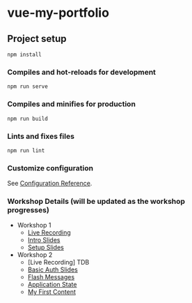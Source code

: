 # vue-my-portfolio

## Project setup
```
npm install
```

### Compiles and hot-reloads for development
```
npm run serve
```

### Compiles and minifies for production
```
npm run build
```

### Lints and fixes files
```
npm run lint
```

### Customize configuration
See [Configuration Reference](https://cli.vuejs.org/config/).

### Workshop Details (will be updated as the workshop progresses)
- Workshop 1
    - [Live Recording](https://youtu.be/lZzvAbarA8M)
    - [Intro Slides](https://docs.google.com/presentation/d/1bF9LJUmR6VP4X-UDFIWkfkZ6GjhaZJaQ6HqgWDwg3N0/view)
    - [Setup Slides](https://docs.google.com/presentation/d/1PHRjiz_X4RRinOGd0kfRQexEeUFZsXIGAsqMm159GzI/view)
- Workshop 2
    - [Live Recording] TDB
    - [Basic Auth Slides](https://docs.google.com/presentation/d/1-DdaPmKIuORsOvXrc87ixBvRm80i7VgOQvf969dD_9A/view)
    - [Flash Messages](https://docs.google.com/presentation/d/1Z27V1ymipT2D636se2cXsKVhlKDzMpgRAXscXi_-vEc/edit#slide=id.p)
    - [Application State](https://docs.google.com/presentation/d/1RGShY5oqJbQ134cBNOCEKidHWojbHlW4sdzzLhsTtu4/view)
    - [My First Content](https://docs.google.com/presentation/d/1mKnanhGhwWWKx39BJ1Y9oSJIEWxsY3cFsb7wh9sZfbM/view)